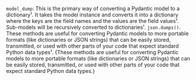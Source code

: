 `model_dump`: This is the primary way of converting a Pydantic model to a dictionary¹. It takes the model instance and converts it into a dictionary where the keys are the field names and the values are the field values¹. Sub-models will be recursively converted to dictionaries¹.
 `json.dumps()`. These methods are useful for converting Pydantic models to more portable formats (like dictionaries or JSON strings) that can be easily stored, transmitted, or used with other parts of your code that expect standard Python data types¹. {These methods are useful for converting Pydantic models to more portable formats (like dictionaries or JSON strings) that can be easily stored, transmitted, or used with other parts of your code that expect standard Python data types.}